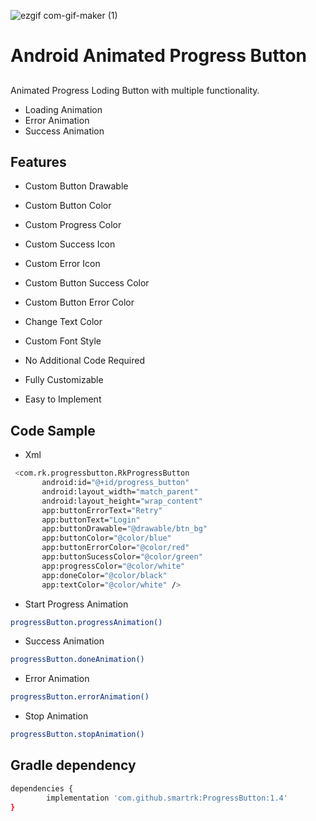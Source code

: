 ![ezgif com-gif-maker (1)](https://user-images.githubusercontent.com/20436225/115594260-2798a580-a2f3-11eb-81a5-fb44768a3622.gif)


# Android Animated Progress Button
## 

Animated Progress Loding Button with multiple functionality.

- Loading Animation
- Error Animation
- Success Animation


## Features
- Custom Button Drawable
- Custom Button Color
- Custom Progress Color
- Custom Success Icon
- Custom Error Icon
- Custom Button Success Color
- Custom Button Error Color
- Change Text Color
- Custom Font Style

- No Additional Code Required
- Fully Customizable
- Easy to Implement

## Code Sample
 - Xml
  
 ```sh
  <com.rk.progressbutton.RkProgressButton
        android:id="@+id/progress_button"
        android:layout_width="match_parent"
        android:layout_height="wrap_content"
        app:buttonErrorText="Retry"
        app:buttonText="Login"
        app:buttonDrawable="@drawable/btn_bg"
        app:buttonColor="@color/blue"
        app:buttonErrorColor="@color/red"
        app:buttonSucessColor="@color/green"
        app:progressColor="@color/white"
        app:doneColor="@color/black"
        app:textColor="@color/white" />
```

 * Start Progress Animation  
 ```sh
 progressButton.progressAnimation()
```
* Success Animation
 ```sh
 progressButton.doneAnimation()
```
* Error Animation
 ```sh
 progressButton.errorAnimation()
```
 * Stop Animation
 ```sh
 progressButton.stopAnimation()
```

 


 


## Gradle dependency

```sh
dependencies { 
        implementation 'com.github.smartrk:ProgressButton:1.4' 
}
```
